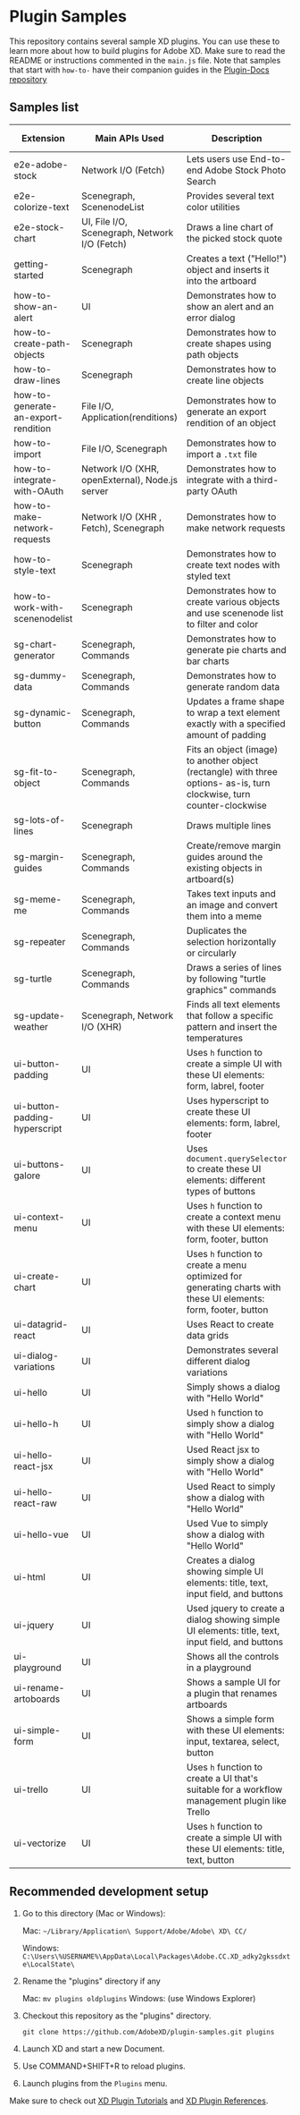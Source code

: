 # Plugin Samples

This repository contains several sample XD plugins. You can use these to learn more about how to build plugins for Adobe XD. Make sure to read the README or instructions commented in the `main.js` file. Note that samples that start with `how-to-` have their companion guides in the [Plugin-Docs repository](https://github.com/AdobeXD/Plugin-Docs/)

## Samples list

| Extension | Main APIs Used | Description | Minimum Version |
| --- | ------ | --- | --- |
| e2e-adobe-stock | Network I/O (Fetch) | Lets users use End-to-end Adobe Stock Photo Search | 13.0.0 |
| e2e-colorize-text | Scenegraph, ScenenodeList | Provides several text color utilities | 13.0.0 |
| e2e-stock-chart | UI, File I/O, Scenegraph, Network I/O (Fetch)  | Draws a line chart of the picked stock quote | 13.0.0 |
| getting-started | Scenegraph  | Creates a text ("Hello!") object and inserts it into the artboard | 13.0.0 |
| how-to-show-an-alert | UI | Demonstrates how to show an alert and an error dialog | 13.0.0 |
| how-to-create-path-objects | Scenegraph | Demonstrates how to create shapes using path objects | 13.0.0 |
| how-to-draw-lines | Scenegraph | Demonstrates how to create line objects | 13.0.0 |
| how-to-generate-an-export-rendition | File I/O, Application(renditions) | Demonstrates how to generate an export rendition of an object | 13.0.0 |
| how-to-import | File I/O, Scenegraph | Demonstrates how to import a `.txt` file | 13.0.0 |
| how-to-integrate-with-OAuth | Network I/O (XHR, openExternal), Node.js server | Demonstrates how to integrate with a third-party OAuth | 13.0.0 |
| how-to-make-network-requests | Network I/O (XHR , Fetch), Scenegraph | Demonstrates how to make network requests | 13.0.0 |
| how-to-style-text | Scenegraph | Demonstrates how to create text nodes with styled text | 13.0.0 |
| how-to-work-with-scenenodelist | Scenegraph | Demonstrates how to create various objects and use scenenode list to filter and color | 13.0.0 |
| sg-chart-generator | Scenegraph, Commands | Demonstrates how to generate pie charts and bar charts | 13.0.0 |
| sg-dummy-data | Scenegraph, Commands | Demonstrates how to generate random data | 13.0.0 |
| sg-dynamic-button | Scenegraph, Commands | Updates a frame shape to wrap a text element exactly with a specified amount of padding | 13.0.0 |
| sg-fit-to-object | Scenegraph, Commands | Fits an object (image) to another object (rectangle) with three options- as-is, turn clockwise, turn counter-clockwise | 13.0.0 |
| sg-lots-of-lines | Scenegraph | Draws multiple lines | 13.0.0 |
| sg-margin-guides | Scenegraph, Commands | Create/remove margin guides around the existing objects in artboard(s) | 13.0.0 |
| sg-meme-me | Scenegraph, Commands | Takes text inputs and an image and convert them into a meme | 13.0.0 |
| sg-repeater | Scenegraph, Commands | Duplicates the selection horizontally or circularly | 13.0.0 |
| sg-turtle | Scenegraph, Commands | Draws a series of lines by following "turtle graphics" commands | 13.0.0 |
| sg-update-weather | Scenegraph, Network I/O (XHR) | Finds all text elements that follow a specific pattern and insert the temperatures | 13.0.0 |
| ui-button-padding | UI | Uses `h` function to create a simple UI with these UI elements: form, labrel, footer | 13.0.0 |
| ui-button-padding-hyperscript | UI | Uses hyperscript to create these UI elements: form, labrel, footer | 13.0.0 |
| ui-buttons-galore | UI | Uses `document.querySelector` to create these UI elements: different types of buttons | 13.0.0 |
| ui-context-menu | UI | Uses `h` function to create a context menu with these UI elements: form, footer, button | 13.0.0 |
| ui-create-chart | UI | Uses `h` function to create a menu optimized for generating charts with these UI elements: form, footer, button | 13.0.0 |
| ui-datagrid-react | UI | Uses React to create data grids | 13.0.0 |
| ui-dialog-variations | UI | Demonstrates several different dialog variations | 13.0.0 |
| ui-hello | UI | Simply shows a dialog with "Hello World" | 13.0.0 |
| ui-hello-h | UI | Used `h` function to simply show a dialog with "Hello World" | 13.0.0 |
| ui-hello-react-jsx | UI | Used React jsx to simply show a dialog with "Hello World" | 13.0.0 |
| ui-hello-react-raw | UI | Used React to simply show a dialog with "Hello World" | 13.0.0 |
| ui-hello-vue | UI | Used Vue to simply show a dialog with "Hello World" | 13.0.0 |
| ui-html | UI | Creates a dialog showing simple UI elements: title, text, input field, and buttons | 13.0.0 |
| ui-jquery | UI | Used jquery to create a dialog showing simple UI elements: title, text, input field, and buttons | 13.0.0 |
| ui-playground | UI | Shows all the controls in a playground | 13.0.0 |
| ui-rename-artoboards | UI | Shows a sample UI for a plugin that renames artboards | 13.0.0 |
| ui-simple-form | UI | Shows a simple form with these UI elements: input, textarea, select, button | 13.0.0 |
| ui-trello | UI | Uses `h` function to create a UI that's suitable for a workflow management plugin like Trello  | 13.0.0 |
| ui-vectorize | UI | Uses `h` function to create a simple UI with these UI elements: title, text, button  | 13.0.0 |


## Recommended development setup

1. Go to this directory (Mac or Windows):

   Mac: `~/Library/Application\ Support/Adobe/Adobe\ XD\ CC/`

   Windows: `C:\Users\%USERNAME%\AppData\Local\Packages\Adobe.CC.XD_adky2gkssdxte\LocalState\`

2. Rename the "plugins" directory if any

    Mac: `mv plugins oldplugins`
    Windows: (use Windows Explorer)

3. Checkout this repository as the "plugins" directory.

    `git clone https://github.com/AdobeXD/plugin-samples.git plugins`

4. Launch XD and start a new Document.

5. Use COMMAND+SHIFT+R to reload plugins.

6. Launch plugins from the `Plugins` menu.

Make sure to check out [XD Plugin Tutorials](https://adobexdplatform.com/plugin-docs/tutorials/) and [XD Plugin References](https://adobexdplatform.com/plugin-docs/reference).